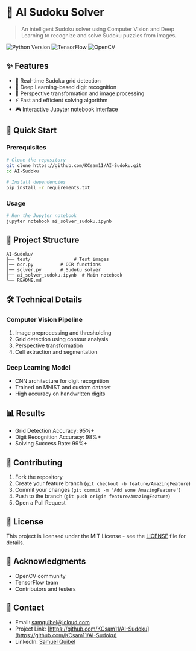 # 🎯 AI Sudoku Solver

> An intelligent Sudoku solver using Computer Vision and Deep Learning to recognize and solve Sudoku puzzles from images.

![Python Version](https://img.shields.io/badge/python-3.11+-blue.svg) ![TensorFlow](https://img.shields.io/badge/TensorFlow-2.0+-orange.svg) ![OpenCV](https://img.shields.io/badge/OpenCV-4.0+-green.svg)

## ✨ Features

- 📸 Real-time Sudoku grid detection
- 🧠 Deep Learning-based digit recognition
- 🔄 Perspective transformation and image processing
- ⚡ Fast and efficient solving algorithm
- 🎮 Interactive Jupyter notebook interface

## 🚀 Quick Start

### Prerequisites

```bash
# Clone the repository
git clone https://github.com/KCsam11/AI-Sudoku.git
cd AI-Sudoku

# Install dependencies
pip install -r requirements.txt
```

### Usage

```python
# Run the Jupyter notebook
jupyter notebook ai_solver_sudoku.ipynb
```

## 📁 Project Structure

```
AI-Sudoku/
├── test/                # Test images
│── ocr.py          # OCR functions
│── solver.py       # Sudoku solver
├── ai_solver_sudoku.ipynb  # Main notebook
└── README.md
```

## 🛠️ Technical Details

### Computer Vision Pipeline

1. Image preprocessing and thresholding
2. Grid detection using contour analysis
3. Perspective transformation
4. Cell extraction and segmentation

### Deep Learning Model

- CNN architecture for digit recognition
- Trained on MNIST and custom dataset
- High accuracy on handwritten digits

## 📊 Results

- Grid Detection Accuracy: 95%+
- Digit Recognition Accuracy: 98%+
- Solving Success Rate: 99%+

## 🤝 Contributing

1. Fork the repository
2. Create your feature branch (`git checkout -b feature/AmazingFeature`)
3. Commit your changes (`git commit -m 'Add some AmazingFeature'`)
4. Push to the branch (`git push origin feature/AmazingFeature`)
5. Open a Pull Request

## 📝 License

This project is licensed under the MIT License - see the [LICENSE](LICENSE) file for details.

## 👏 Acknowledgments

- OpenCV community
- TensorFlow team
- Contributors and testers

## 📧 Contact

- Email: [samquibel@icloud.com](mailto:samquibel@icloud.com)
- Project Link: [https://github.com/KCsam11/AI-Sudoku](https://github.com/KCsam11/AI-Sudoku)
- LinkedIn: [Samuel Quibel](https://www.linkedin.com/in/samuel-quibel-ab297732b/)
